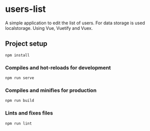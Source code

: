 # users-list

A simple application to edit the list of users. For data storage is used localstorage. Using Vue, Vuetify and Vuex.

## Project setup

```
npm install
```

### Compiles and hot-reloads for development

```
npm run serve
```

### Compiles and minifies for production

```
npm run build
```

### Lints and fixes files

```
npm run lint
```
